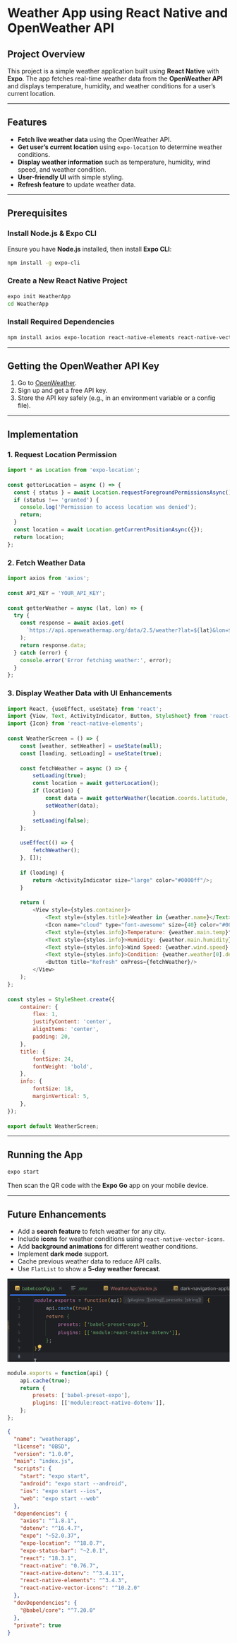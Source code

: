 # Weather App using React Native and OpenWeather API

## Project Overview

This project is a simple weather application built using **React Native** with **Expo**. The app fetches real-time weather data from the **OpenWeather API** and displays temperature, humidity, and weather conditions for a user’s current location.

---

## Features

- **Fetch live weather data** using the OpenWeather API.
- **Get user’s current location** using `expo-location` to determine weather conditions.
- **Display weather information** such as temperature, humidity, wind speed, and weather condition.
- **User-friendly UI** with simple styling.
- **Refresh feature** to update weather data.

---

## Prerequisites

### Install Node.js & Expo CLI

Ensure you have **Node.js** installed, then install **Expo CLI**:

```bash
npm install -g expo-cli
```

### Create a New React Native Project

```bash
expo init WeatherApp
cd WeatherApp
```

### Install Required Dependencies

```bash
npm install axios expo-location react-native-elements react-native-vector-icons
```

---

## Getting the OpenWeather API Key

1. Go to [OpenWeather](https://home.openweathermap.org/api_keys).
2. Sign up and get a free API key.
3. Store the API key safely (e.g., in an environment variable or a config file).

---

## Implementation

### 1. Request Location Permission

```javascript
import * as Location from 'expo-location';

const getterLocation = async () => {
  const { status } = await Location.requestForegroundPermissionsAsync();
  if (status !== 'granted') {
    console.log('Permission to access location was denied');
    return;
  }
  const location = await Location.getCurrentPositionAsync({});
  return location;
};
```

### 2. Fetch Weather Data

```javascript
import axios from 'axios';

const API_KEY = 'YOUR_API_KEY';

const getterWeather = async (lat, lon) => {
  try {
    const response = await axios.get(
      `https://api.openweathermap.org/data/2.5/weather?lat=${lat}&lon=${lon}&appid=${API_KEY}&units=metric`
    );
    return response.data;
  } catch (error) {
    console.error('Error fetching weather:', error);
  }
};
```

### 3. Display Weather Data with UI Enhancements

```javascript
import React, {useEffect, useState} from 'react';
import {View, Text, ActivityIndicator, Button, StyleSheet} from 'react-native';
import {Icon} from 'react-native-elements';

const WeatherScreen = () => {
    const [weather, setWeather] = useState(null);
    const [loading, setLoading] = useState(true);

    const fetchWeather = async () => {
        setLoading(true);
        const location = await getterLocation();
        if (location) {
            const data = await getterWeather(location.coords.latitude, location.coords.longitude);
            setWeather(data);
        }
        setLoading(false);
    };

    useEffect(() => {
        fetchWeather();
    }, []);

    if (loading) {
        return <ActivityIndicator size="large" color="#0000ff"/>;
    }

    return (
        <View style={styles.container}>
            <Text style={styles.title}>Weather in {weather.name}</Text>
            <Icon name="cloud" type="font-awesome" size={40} color="#000"/>
            <Text style={styles.info}>Temperature: {weather.main.temp}°C</Text>
            <Text style={styles.info}>Humidity: {weather.main.humidity}%</Text>
            <Text style={styles.info}>Wind Speed: {weather.wind.speed} m/s</Text>
            <Text style={styles.info}>Condition: {weather.weather[0].description}</Text>
            <Button title="Refresh" onPress={fetchWeather}/>
        </View>
    );
};

const styles = StyleSheet.create({
    container: {
        flex: 1,
        justifyContent: 'center',
        alignItems: 'center',
        padding: 20,
    },
    title: {
        fontSize: 24,
        fontWeight: 'bold',
    },
    info: {
        fontSize: 18,
        marginVertical: 5,
    },
});

export default WeatherScreen;
```

---

## Running the App

```bash
expo start
```

Then scan the QR code with the **Expo Go** app on your mobile device.

---

## Future Enhancements

- Add a **search feature** to fetch weather for any city.
- Include **icons** for weather conditions using `react-native-vector-icons`.
- Add **background animations** for different weather conditions.
- Implement **dark mode** support.
- Cache previous weather data to reduce API calls.
- Use `FlatList` to show a **5-day weather forecast**.

![img.png](img.png)


```js
module.exports = function(api) {
    api.cache(true);
    return {
        presets: ['babel-preset-expo'],
        plugins: [['module:react-native-dotenv']],
    };
};
```


```json
{
  "name": "weatherapp",
  "license": "0BSD",
  "version": "1.0.0",
  "main": "index.js",
  "scripts": {
    "start": "expo start",
    "android": "expo start --android",
    "ios": "expo start --ios",
    "web": "expo start --web"
  },
  "dependencies": {
    "axios": "^1.8.1",
    "dotenv": "^16.4.7",
    "expo": "~52.0.37",
    "expo-location": "^18.0.7",
    "expo-status-bar": "~2.0.1",
    "react": "18.3.1",
    "react-native": "0.76.7",
    "react-native-dotenv": "^3.4.11",
    "react-native-elements": "^3.4.3",
    "react-native-vector-icons": "^10.2.0"
  },
  "devDependencies": {
    "@babel/core": "^7.20.0"
  },
  "private": true
} 
```